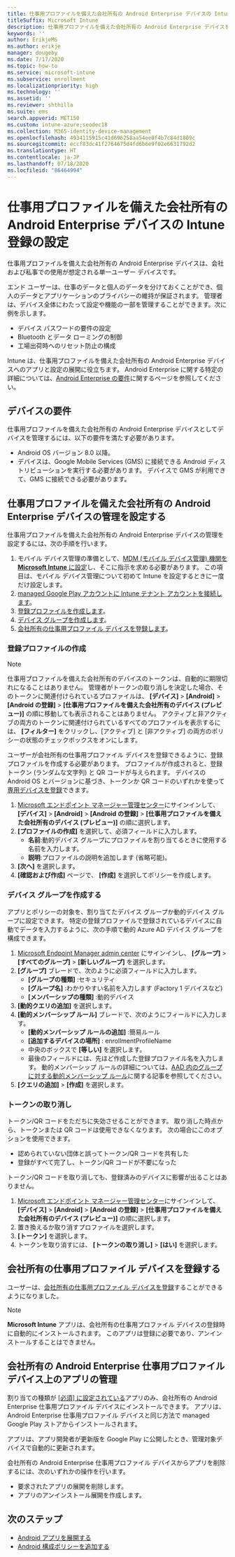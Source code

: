 ```yaml
---
title: 仕事用プロファイルを備えた会社所有の Android Enterprise デバイスの Intune 登録の設定
titleSuffix: Microsoft Intune
description: 仕事用プロファイルを備えた会社所有の Android Enterprise デバイスを Intune で登録する方法について説明します。
keywords: ''
author: ErikjeMS
ms.author: erikje
manager: dougeby
ms.date: 7/17/2020
ms.topic: how-to
ms.service: microsoft-intune
ms.subservice: enrollment
ms.localizationpriority: high
ms.technology: ''
ms.assetid: ''
ms.reviewer: shthilla
ms.suite: ems
search.appverid: MET150
ms.custom: intune-azure;seodec18
ms.collection: M365-identity-device-management
ms.openlocfilehash: 4934115915c41d696258aa54ee8f4b7c84d1809c
ms.sourcegitcommit: eccf83dc41f2764675d4fd6b6e9f02e6631792d2
ms.translationtype: HT
ms.contentlocale: ja-JP
ms.lasthandoff: 07/18/2020
ms.locfileid: "86464994"
---
```

# <a name="set-up-intune-enrollment-of-android-enterprise-corporate-owned-devices-with-work-profile"></a>仕事用プロファイルを備えた会社所有の Android Enterprise デバイスの Intune 登録の設定

仕事用プロファイルを備えた会社所有の Android Enterprise デバイスは、会社および私事での使用が想定される単一ユーザー デバイスです。

エンド ユーザーは、仕事のデータと個人のデータを分けておくことができ、個人のデータとアプリケーションのプライバシーの維持が保証されます。 管理者は、デバイス全体にわたって設定や機能の一部を管理することができます。次に例を示します。

- デバイス パスワードの要件の設定
- Bluetooth とデータ ローミングの制御
- 工場出荷時へのリセット防止の構成

Intune は、仕事用プロファイルを備えた会社所有の Android Enterprise デバイスへのアプリと設定の展開に役立ちます。 Android Enterprise に関する特定の詳細については、[Android Enterprise の要件](https://support.google.com/work/android/answer/6174145?hl=en&ref_topic=6151012)に関するページを参照してください。

## <a name="device-requirements"></a>デバイスの要件

仕事用プロファイルを備えた会社所有の Android Enterprise デバイスとしてデバイスを管理するには、以下の要件を満たす必要があります。

- Android OS バージョン 8.0 以降。
- デバイスは、Google Mobile Services (GMS) に接続できる Android ディストリビューションを実行する必要があります。 デバイスで GMS が利用できて、GMS に接続できる必要があります。

## <a name="set-up-android-enterprise-corporate-owned-work-profile-device-management"></a>仕事用プロファイルを備えた会社所有の Android Enterprise デバイスの管理を設定する

仕事用プロファイルを備えた会社所有の Android Enterprise デバイスの管理を設定するには、次の手順を行います。

1. モバイル デバイス管理の準備として、[MDM (モバイル デバイス管理) 機関を **Microsoft Intune** に設定](../fundamentals/mdm-authority-set.md)し、そこに指示を求める必要があります。 この項目は、モバイル デバイス管理について初めて Intune を設定するときに一度だけ設定します。
2. [managed Google Play アカウントに Intune テナント アカウントを接続します](connect-intune-android-enterprise.md)。
3. [登録プロファイルを作成します](#create-an-enrollment-profile)。
4. [デバイス グループを作成します](#create-a-device-group)。
5. [会社所有の仕事用プロファイル デバイスを登録します](#enroll-the-corporate-owned-work-profile-devices)。

### <a name="create-an-enrollment-profile"></a>登録プロファイルの作成

> [!NOTE]
> 仕事用プロファイルを備えた会社所有のデバイスのトークンは、自動的に期限切れになることはありません。 管理者がトークンの取り消しを決定した場合、そのトークンに関連付けられているプロファイルは、 **[デバイス]**  >  **[Android]**  >  **[Android の登録]**  >  **[仕事用プロファイルを備えた会社所有のデバイス (プレビュー)]** の順に移動しても表示されることはありません。 アクティブと非アクティブの両方のトークンに関連付けられているすべてのプロファイルを表示するには、 **[フィルター]** をクリックし、[アクティブ] と [非アクティブ] の両方のポリシーの状態のチェックボックスをオンにします。 

ユーザーが会社所有の仕事用プロファイル デバイスを登録できるように、登録プロファイルを作成する必要があります。 プロファイルが作成されると、登録トークン (ランダムな文字列) と QR コードが与えられます。 デバイスの Android OS とバージョンに基づき、トークンか QR コードのいずれかを使って[専用デバイスを登録](#enroll-the-corporate-owned-work-profile-devices)できます。

1. [Microsoft エンドポイント マネージャー管理センター](https://go.microsoft.com/fwlink/?linkid=2109431)にサインインして、 **[デバイス]**  >  **[Android]**  >  **[Android の登録]**  >  **[仕事用プロファイルを備えた会社所有のデバイス (プレビュー)]** の順に選択します。
2. **[プロファイルの作成]** を選択して、必須フィールドに入力します。
    - **名前**:動的デバイス グループにプロファイルを割り当てるときに使用する名前を入力します。
    - **説明**:プロファイルの説明を追加します (省略可能)。
3. **[次へ]** を選択します。
5. **[確認および作成]** ページで、 **[作成]** を選択してポリシーを作成します。

### <a name="create-a-device-group"></a>デバイス グループを作成する

アプリとポリシーの対象を、割り当てたデバイス グループか動的デバイス グループに設定できます。 特定の登録プロファイルで登録されているデバイスに自動でデータを入力するように、次の手順で動的 Azure AD デバイス グループを構成できます。

1. [Microsoft Endpoint Manager admin center](https://go.microsoft.com/fwlink/?linkid=2109431) にサインインし、 **[グループ]**  >  **[すべてのグループ]**  >  **[新しいグループ]** を選択します。
2. **[グループ]** ブレードで、次のように必須フィールドに入力します。
    - **[グループの種類]** :セキュリティ
    - **[グループ名]** :わかりやすい名前を入力します (Factory 1 デバイスなど)
    - **[メンバーシップの種類]** :動的デバイス
3. **[動的クエリの追加]** を選択します。
4. **[動的メンバーシップ ルール]** ブレードで、次のようにフィールドに入力します。
    - **[動的メンバーシップ ルールの追加]** :簡易ルール
    - **[追加するデバイスの場所]** : enrollmentProfileName
    - 中央のボックスで **[等しい]** を選択します。
    - 最後のフィールドには、先ほど作成した登録プロファイル名を入力します。
    動的メンバーシップ ルールの詳細については、[AAD 内のグループに対する動的メンバーシップ ルール](https://docs.microsoft.com/azure/active-directory/users-groups-roles/groups-dynamic-membership)に関する記事を参照してください。 
5. **[クエリの追加]**  >  **[作成]** を選択します。

### <a name="revoke-tokens"></a>トークンの取り消し

トークン/QR コードをただちに失効させることができます。 取り消した時点から、トークンまたは QR コードは使用できなくなります。 次の場合にこのオプションを使用できます。
  - 認められていない団体と誤ってトークン/QR コードを共有した
  - 登録がすべて完了し、トークン/QR コードが不要になった

トークン/QR コードを取り消しても、登録済みのデバイスに影響が出ることはありません。

1. [Microsoft エンドポイント マネージャー管理センター](https://go.microsoft.com/fwlink/?linkid=2109431)にサインインして、 **[デバイス]**  >  **[Android]**  >  **[Android の登録]**  >  **[仕事用プロファイルを備えた会社所有のデバイス (プレビュー)]** の順に選択します。
2. 置き換えるか取り消すプロファイルを選択します。
3. **[トークン]** を選択します。
5. トークンを取り消すには、 **[トークンの取り消し]**  >  **[はい]** を選択します。

## <a name="enroll-the-corporate-owned-work-profile-devices"></a>会社所有の仕事用プロファイル デバイスを登録する

ユーザーは、[会社所有の仕事用プロファイル デバイスを登録](android-dedicated-devices-fully-managed-enroll.md)することができるようになりました。

> [!NOTE]
> **Microsoft Intune** アプリは、会社所有の仕事用プロファイル デバイスの登録時に自動的にインストールされます。  このアプリは登録に必要であり、アンインストールすることはできません。 

## <a name="managing-apps-on-android-enterprise-corporate-owned-work-profile-devices"></a>会社所有の Android Enterprise 仕事用プロファイル デバイス上のアプリの管理

割り当ての種類が [[必須] に設定されている](../apps/apps-deploy.md#assign-an-app)アプリのみ、会社所有の Android Enterprise 仕事用プロファイル デバイスにインストールできます。 アプリは、Android Enterprise 仕事用プロファイル デバイスと同じ方法で managed Google Play ストアからインストールされます。

アプリは、アプリ開発者が更新版を Google Play に公開したとき、管理対象デバイスで自動的に更新されます。

会社所有の Android Enterprise 仕事用プロファイル デバイスからアプリを削除するには、次のいずれかの操作を行います。
- 要求されたアプリの展開を削除します。
- アプリのアンインストール展開を作成します。

## <a name="next-steps"></a>次のステップ
- [Android アプリを展開する](../apps/apps-deploy.md)
- [Android 構成ポリシーを追加する](../configuration/device-profiles.md)
